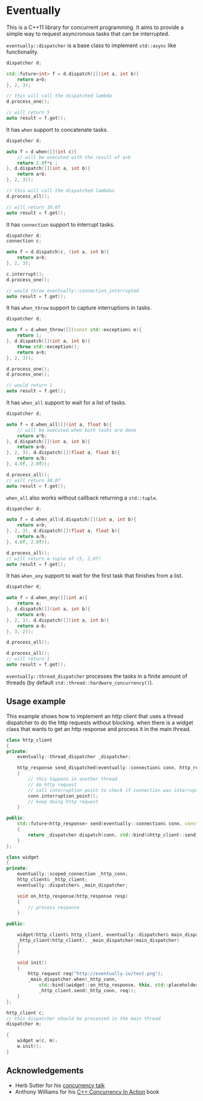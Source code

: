 Eventually
==========

This is a C++11 library for concurrent programming.
It aims to provide a simple way to request asyncronous tasks
that can be interrupted.

`eventually::dispatcher` is a base class to implement `std::async` like functionality.

```c++
dispatcher d;

std::future<int> f = d.dispatch([](int a, int b){
    return a+b;
}, 2, 3);

// this will call the dispatched lambda
d.process_one();

// will return 5
auto result = f.get();
```

It has `when` support to concatenate tasks.

```c++
dispatcher d;

auto f = d.when([](int c){
    // will be executed with the result of a+b
    return 2.0f*c ;
}, d.dispatch([](int a, int b){
    return a+b;
}, 2, 3));

// this will call the dispatched lambdas
d.process_all();

// will return 10.0f
auto result = f.get();
```

It has `connection` support to interrupt tasks.

```c++
dispatcher d;
connection c;

auto f = d.dispatch(c, (int a, int b){
    return a+b;
}, 2, 3);

c.interrupt();
d.process_one();

// would throw eventually::connection_interrupted
auto result = f.get();
```

It has `when_throw` support to capture interruptions in tasks.

```c++
dispatcher d;

auto f = d.when_throw([](const std::exception& e){
    return 1;
}, d.dispatch([](int a, int b){
    throw std::exception();
    return a+b;
}, 2, 3));

d.process_one();
d.process_one();

// would return 1
auto result = f.get();
```

It has `when_all` support to wait for a list of tasks.

```c++
dispatcher d;

auto f = d.when_all([](int a, float b){
    // will be executed when both tasks are done
    return a*b;
}, d.dispatch([](int a, int b){
    return a+b;
}, 2, 3), d.dispatch([](float a, float b){
    return a/b;
}, 4.0f, 2.0f));

d.process_all();
// will return 10.0f
auto result = f.get();
```

`when_all` also works without callback returning a `std::tuple`.

```c++
dispatcher d;

auto f = d.when_all(d.dispatch([](int a, int b){
    return a+b;
}, 2, 3), d.dispatch([](float a, float b){
    return a/b;
}, 4.0f, 2.0f));

d.process_all();
// will return a tuple of (5, 2.0f)
auto result = f.get();
```

It has `ẁhen_any` support to wait for the first task that finishes from a list.

```c++
dispatcher d;

auto f = d.when_any([](int a){
    return a;
}, d.dispatch([](int a, int b){
    return a+b;
}, 2, 3), d.dispatch([](int a, int b){
    return a-b;
}, 3, 2));

d.process_all();

d.process_all();
// will return 1
auto result = f.get();
```

`eventually::thread_dispatcher` processes the tasks in a finite amount of threads
(by default `std::thread::hardware_concurrency()`).

## Usage example

This example shows how to implement an http client that uses a thread dispatcher
to do the http requests without blocking. when there is a widget class that wants
to get an http response and process it in the main thread.

```c++
class http_client
{
private:
    eventually::thread_dispatcher _dispatcher;

    http_response send_dispatched(eventually::connection& conn, http_request& req)
    {
        // this happens in another thread
        // do http request
        // call interruption point to check if connection was interrupted
        conn.interruption_point();
        // keep doing http request
    }

public:
    std::future<http_response> send(eventually::connection& conn, const http_request& req)
    {
        return _dispatcher.dispatch(conn, std::bind(&http_client::send_dispatched, this, conn, req));
    }
};

class widget
{
private:
    eventually::scoped_connection _http_conn;
    http_client& _http_client;
    eventually::dispatcher& _main_dispatcher;

    void on_http_response(http_response resp)
    {
        // process response
    }

public:

    widget(http_client& http_client, eventually::dispatcher& main_dispatcher):
    _http_client(http_client), _main_dispatcher(main_dispatcher)
    {
    }

    void init()
    {
        http_request req("http://eventually.io/test.png");
        _main_dispatcher.when(_http_conn,
            std::bind(&widget::on_http_response, this, std::placeholders::_1),
            _http_client.send(_http_conn, req));
    }
};

http_client c;
// this dispatcher should be processed in the main thread
dispatcher m;

{
    widget w(c, m);
    w.init();
}

```

## Acknowledgements

* Herb Sutter for his [concurrency talk](http://channel9.msdn.com/Shows/Going+Deep/C-and-Beyond-2012-Herb-Sutter-Concurrency-and-Parallelism)
* Anthony Williams for his [C++ Concurrency In Action](http://www.cplusplusconcurrencyinaction.com/) book
